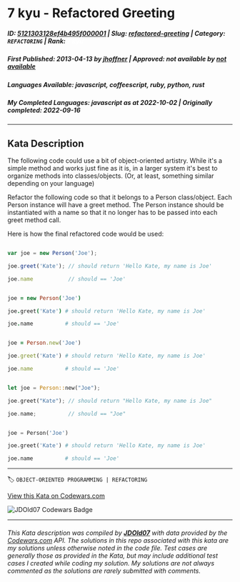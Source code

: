 # 7 kyu - Refactored Greeting

##### **ID**: [5121303128ef4b495f000001](https://www.codewars.com/kata/5121303128ef4b495f000001) | **Slug**: [refactored-greeting](https://www.codewars.com/kata/5121303128ef4b495f000001) | **Category**: `REFACTORING` | **Rank**: <span style="color:white">7 kyu</span>

##### **First Published**: 2013-04-13 ***by*** [jhoffner](https://www.codewars.com/users/jhoffner) | **Approved**: *not available* ***by*** [*not available*](*https://www.codewars.com*)

##### **Languages Available**: javascript, coffeescript, ruby, python, rust

##### **My Completed Languages**: javascript ***as at*** 2022-10-02 | **Originally completed**: 2022-09-16

---

## Kata Description


The following code could use a bit of object-oriented artistry. While it's a simple method and works just fine as it is, in a larger system it's best to organize methods into classes/objects. (Or, at least, something similar depending on your language)



Refactor the following code so that it belongs to a Person class/object. Each Person instance will have a greet method. The Person instance should be instantiated with a name so that it no longer has to be passed into each greet method call. 



Here is how the final refactored code would be used:



```javascript

var joe = new Person('Joe');

joe.greet('Kate'); // should return 'Hello Kate, my name is Joe'

joe.name           // should == 'Joe'

```

```coffeescript

joe = new Person('Joe')

joe.greet('Kate') # should return 'Hello Kate, my name is Joe'

joe.name          # should == 'Joe'

```

```ruby

joe = Person.new('Joe')

joe.greet('Kate') # should return 'Hello Kate, my name is Joe'

joe.name          # should == 'Joe'

```

```rust

let joe = Person::new("Joe");

joe.greet("Kate"); // should return "Hello Kate, my name is Joe"

joe.name;          // should == "Joe"

```

```python

joe = Person('Joe')

joe.greet('Kate') # should return 'Hello Kate, my name is Joe'

joe.name          # should == 'Joe'

```

---


🏷 `OBJECT-ORIENTED PROGRAMMING | REFACTORING`


[View this Kata on Codewars.com](https://www.codewars.com/kata/5121303128ef4b495f000001)

![](https://www.codewars.com/users/jdold07/badges/large "JDOld07 Codewars Badge")

---

###### *This Kata description was compiled by [**JDOld07**](https://tpstech.dev) with data provided by the [Codewars.com](https://www.codewars.com) API.  The solutions in this repo associated with this kata are my solutions unless otherwise noted in the code file.  Test cases are generally those as provided in the Kata, but may include additional test cases I created while coding my solution.  My solutions are not always commented as the solutions are rarely submitted with comments.*
